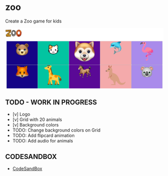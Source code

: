 # zoo
Create a Zoo game for kids

![Zoo Landingpage](https://github.com/dianavile/zoo/blob/main/assets/Zoo-Game.JPG)


## TODO - WORK IN PROGRESS
-  [v] Logo
-  [v] Grid with 20 animals
-  [v] Background colors
-  TODO:  Change background colors on Grid
- TODO: Add flipcard animation
- TODO: Add audio for animals

## CODESANDBOX 
- [CodeSandBox](https://codesandbox.io/s/musing-kalam-mh03s)
